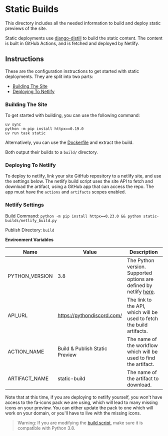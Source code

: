 # Static Builds
This directory includes all the needed information to build and deploy static previews of the site.

Static deployments use [django-distill](https://github.com/meeb/django-distill) to build the static content.
The content is built in GitHub Actions, and is fetched and deployed by Netlify.


## Instructions
These are the configuration instructions to get started with static deployments.
They are split into two parts:

- [Building The Site](#building-the-site)
- [Deploying To Netlify](#deploying-to-netlify)


### Building The Site
To get started with building, you can use the following command:

```shell
uv sync
python -m pip install httpx==0.19.0
uv run task static
```

Alternatively, you can use the [Dockerfile](/Dockerfile) and extract the build.

Both output their builds to a `build/` directory.

### Deploying To Netlify
To deploy to netlify, link your site GitHub repository to a netlify site, and use the settings below.
The netlify build script uses the site API to fetch and download the artifact, using a GitHub app that
can access the repo. The app must have the `actions` and `artifacts` scopes enabled.

### Netlify Settings
Build Command:
`python -m pip install httpx==0.23.0 && python static-builds/netlify_build.py`

Publish Directory:
`build`

**Environment Variables**

| Name           | Value                          | Description                                                                               |
|----------------|--------------------------------|-------------------------------------------------------------------------------------------|
| PYTHON_VERSION | 3.8                            | The Python version. Supported options are defined by netlify [here][netlify build image]. |
| API_URL        | https://pythondiscord.com/     | The link to the API, which will be used to fetch the build artifacts.                     |
| ACTION_NAME    | Build & Publish Static Preview | The name of the workflow which will be used to find the artifact.                         |
| ARTIFACT_NAME  | static-build                   | The name of the artifact to download.                                                     |


[netlify build image]: https://github.com/netlify/build-image/tree/focal



Note that at this time, if you are deploying to netlify yourself, you won't have access to the
fa-icons pack we are using, which will lead to many missing icons on your preview.
You can either update the pack to one which will work on your domain, or you'll have to live with the missing icons.


> Warning: If you are modifying the [build script](./netlify_build.py), make sure it is compatible with Python 3.8.
